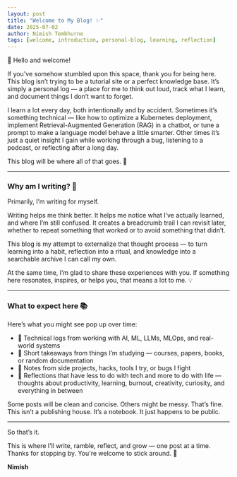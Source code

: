 ```yaml
---
layout: post
title: "Welcome to My Blog! ✨"
date: 2025-07-02
author: Nimish Tembhurne
tags: [welcome, introduction, personal-blog, learning, reflection]
---
```


👋 Hello and welcome!

If you've somehow stumbled upon this space, thank you for being here. This blog isn’t trying to be a tutorial site or a perfect knowledge base. It’s simply a personal log — a place for me to think out loud, track what I learn, and document things I don’t want to forget.

I learn a lot every day, both intentionally and by accident. Sometimes it’s something technical — like how to optimize a Kubernetes deployment, implement Retrieval-Augmented Generation (RAG) in a chatbot, or tune a prompt to make a language model behave a little smarter. Other times it’s just a quiet insight I gain while working through a bug, listening to a podcast, or reflecting after a long day. 

This blog will be where all of that goes. 📝

---

### Why am I writing? 🤔

Primarily, I’m writing for myself.

Writing helps me think better. It helps me notice what I’ve actually learned, and where I’m still confused. It creates a breadcrumb trail I can revisit later, whether to repeat something that worked or to avoid something that didn’t. 

This blog is my attempt to externalize that thought process — to turn learning into a habit, reflection into a ritual, and knowledge into a searchable archive I can call my own.

At the same time, I’m glad to share these experiences with you. If something here resonates, inspires, or helps you, that means a lot to me. 💡

---

### What to expect here 📚

Here’s what you might see pop up over time:

- 🚀 Technical logs from working with AI, ML, LLMs, MLOps, and real-world systems
- 📖 Short takeaways from things I’m studying — courses, papers, books, or random documentation
- 🔧 Notes from side projects, hacks, tools I try, or bugs I fight
- 🌱 Reflections that have less to do with tech and more to do with life — thoughts about productivity, learning, burnout, creativity, curiosity, and everything in between

Some posts will be clean and concise. Others might be messy. That’s fine. This isn’t a publishing house. It’s a notebook. It just happens to be public.

---

So that’s it.

This is where I’ll write, ramble, reflect, and grow — one post at a time.  
Thanks for stopping by. You're welcome to stick around. 🙏

**Nimish**
